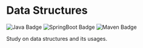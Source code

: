 # Data Structures

![Java Badge](https://img.shields.io/badge/-Java-blue?style=flat-square&logo=java&logoColor=white)
![SpringBoot Badge](https://img.shields.io/badge/-SpringBoot-6DB33F?style=flat-square&logo=spring&logoColor=white)
![Maven Badge](https://img.shields.io/badge/-Maven-C71A36?style=flat-square&logo=Apache%20Maven&logoColor=white)

Study on data structures and its usages.
